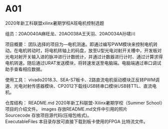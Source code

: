# A01
2020年新工科联盟xilinx暑期学校A班电机控制选题

组员：20AO040A麻旺龙、20AO038A王天羽、20AO034A孙啸川

项目概要：
团队选择的项目为—电机测速。即通过编写PWM模块来控制电机转动。在电机转动时，将电机转轴上的码盘，放至U型光电对射开关槽中，开发板对光电对射开关输入进的脉冲进行计数统计，并通过计数器进行计时、通过计算求得电机转速。随后通过URAT发送模块，将转速发送至电脑端。电脑端通过串口调试助手查看相应数据。

使用工具：
vivado2018.3、SEA-S7板卡、2路直流电机驱动模块正反转PWM调速、光电对射传感器模块、CP2012下载线USB转串口模块USB转TTL、直流电机。

仓库结构：
README.md 2020年新⼯科联盟-Xilinx暑期学校（Summer School）项⽬的介绍文件。
images 存放README.md文件中引⽤的照片   
Sourcecode 存放项⽬源代码(压缩包格式)。  
ExecutableFiles 本⽬录存放可直接下载到板卡使⽤的FPGA 比特流文件。

